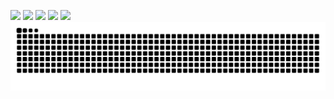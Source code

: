 ![](http://github-profile-summary-cards.vercel.app/api/cards/profile-details?username=TatsuyaM2667&theme=radical)
![](http://github-profile-summary-cards.vercel.app/api/cards/repos-per-language?username=TatsuyaM2667&theme=radical)
![](http://github-profile-summary-cards.vercel.app/api/cards/most-commit-language?username=TatsuyaM2667&theme=radical)
![](http://github-profile-summary-cards.vercel.app/api/cards/stats?username=TatsuyaM2667&theme=radical)
![](http://github-profile-summary-cards.vercel.app/api/cards/productive-time?username=TatsuyaM2667&theme=radical&utcOffset=8)
![](https://raw.githubusercontent.com/TatsuyaM2667/TatsuyaM2667/output/github-contribution-grid-snake.svg)


<!---
TatsuyaM2667/TatsuyaM2667 is a ✨ special ✨ repository because its `README.md` (this file) appears on your GitHub profile.
You can click the Preview link to take a look at your changes.
--->
